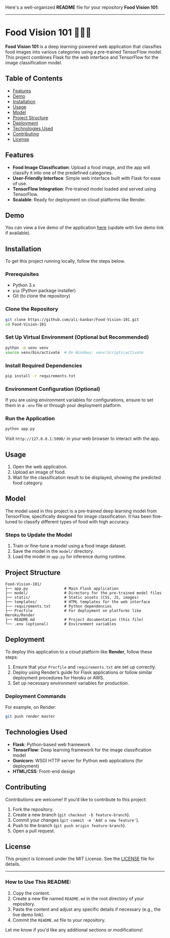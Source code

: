Here's a well-organized **README** file for your repository **Food Vision 101**:

---

# Food Vision 101 🍕🍔🍟

**Food Vision 101** is a deep learning-powered web application that classifies food images into various categories using a pre-trained TensorFlow model. This project combines Flask for the web interface and TensorFlow for the image classification model.

## Table of Contents
- [Features](#features)
- [Demo](#demo)
- [Installation](#installation)
- [Usage](#usage)
- [Model](#model)
- [Project Structure](#project-structure)
- [Deployment](#deployment)
- [Technologies Used](#technologies-used)
- [Contributing](#contributing)
- [License](#license)

## Features
- **Food Image Classification**: Upload a food image, and the app will classify it into one of the predefined categories.
- **User-Friendly Interface**: Simple web interface built with Flask for ease of use.
- **TensorFlow Integration**: Pre-trained model loaded and served using TensorFlow.
- **Scalable**: Ready for deployment on cloud platforms like Render.

## Demo
You can view a live demo of the application [here](#) (update with live demo link if available).

## Installation

To get this project running locally, follow the steps below.

### Prerequisites
- Python 3.x
- `pip` (Python package installer)
- Git (to clone the repository)

### Clone the Repository
```bash
git clone https://github.com/ali-kanbar/Food-Vision-101.git
cd Food-Vision-101
```

### Set Up Virtual Environment (Optional but Recommended)
```bash
python -m venv venv
source venv/bin/activate  # On Windows: venv\Scripts\activate
```

### Install Required Dependencies
```bash
pip install -r requirements.txt
```

### Environment Configuration (Optional)
If you are using environment variables for configurations, ensure to set them in a `.env` file or through your deployment platform.

### Run the Application
```bash
python app.py
```

Visit `http://127.0.0.1:5000/` in your web browser to interact with the app.

## Usage

1. Open the web application.
2. Upload an image of food.
3. Wait for the classification result to be displayed, showing the predicted food category.

## Model

The model used in this project is a pre-trained deep learning model from TensorFlow, specifically designed for image classification. It has been fine-tuned to classify different types of food with high accuracy.

### Steps to Update the Model
1. Train or fine-tune a model using a food image dataset.
2. Save the model in the `model/` directory.
3. Load the model in `app.py` for inference during runtime.

## Project Structure
```plaintext
Food-Vision-101/
├── app.py                # Main Flask application
├── model/                # Directory for the pre-trained model files
├── static/               # Static assets (CSS, JS, images)
├── templates/            # HTML templates for the web interface
├── requirements.txt      # Python dependencies
├── Procfile              # For deployment on platforms like Heroku/Render
├── README.md             # Project documentation (this file)
└── .env (optional)       # Environment variables
```

## Deployment

To deploy this application to a cloud platform like **Render**, follow these steps:

1. Ensure that your `Procfile` and `requirements.txt` are set up correctly.
2. Deploy using Render’s guide for Flask applications or follow similar deployment procedures for Heroku or AWS.
3. Set up necessary environment variables for production.

### Deployment Commands
For example, on Render:

```bash
git push render master
```

## Technologies Used
- **Flask**: Python-based web framework
- **TensorFlow**: Deep learning framework for the image classification model
- **Gunicorn**: WSGI HTTP server for Python web applications (for deployment)
- **HTML/CSS**: Front-end design

## Contributing

Contributions are welcome! If you’d like to contribute to this project:

1. Fork the repository.
2. Create a new branch (`git checkout -b feature-branch`).
3. Commit your changes (`git commit -m 'Add a new feature'`).
4. Push to the branch (`git push origin feature-branch`).
5. Open a pull request.

## License

This project is licensed under the MIT License. See the [LICENSE](LICENSE) file for details.

---

### How to Use This README:
1. Copy the content.
2. Create a new file named `README.md` in the root directory of your repository.
3. Paste the content and adjust any specific details if necessary (e.g., the live demo link).
4. Commit the `README.md` file to your repository.

Let me know if you'd like any additional sections or modifications!
